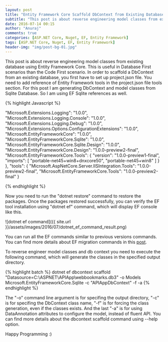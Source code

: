 ```yaml
---
layout: post
title: "Entity Framework Core Scaffold DbContext from Existing Database"
subtitle: "This post is about reverse engineering model classes from existing database using Entity Framework Core. This is useful in Database First scenarios than the Code First scenario."
date: 2016-07-14 00:15
author: "Anuraj"
comments: true
categories: [ASP.NET Core, Nuget, EF, Entity Framework]
tags: [ASP.NET Core, Nuget, EF, Entity Framework]
header-img: "img/post-bg-01.jpg"
---
```

This post is about reverse engineering model classes from existing database using Entity Framework Core. This is useful in Database First scenarios than the Code First scenario. In order to scaffold a DbContext from an existing database, you first have to set up project.json file. You need to add reference of Entity Framework tools in the project.json file tools section. For this post I am generating DbContext and model classes from Sqlite Database. So I am using EF Sqlite references as well.

{% highlight Javascript %}

  "Microsoft.Extensions.Logging": "1.0.0",
  "Microsoft.Extensions.Logging.Console": "1.0.0",
  "Microsoft.Extensions.Logging.Debug": "1.0.0",
  "Microsoft.Extensions.Options.ConfigurationExtensions": "1.0.0",
  "Microsoft.EntityFrameworkCore": "1.0.0",
  "Microsoft.EntityFrameworkCore.Sqlite": "1.0.0",
  "Microsoft.EntityFrameworkCore.Sqlite.Design": "1.0.0",
  "Microsoft.EntityFrameworkCore.Design": "1.0.0-preview2-final",
  "Microsoft.EntityFrameworkCore.Tools": {
    "version": "1.0.0-preview1-final",
    "imports": [
      "portable-net45+win8+dnxcore50",
      "portable-net45+win8"
    ]
  }
},
"tools": {
  "Microsoft.AspNetCore.Server.IISIntegration.Tools": "1.0.0-preview2-final",
  "Microsoft.EntityFrameworkCore.Tools": "1.0.0-preview2-final"
}

{% endhighlight %}

Now you need to run the "dotnet restore" command to restore the packages. Once the packages restored successfully, you can verify the EF tool installation using "dotnet ef" command, which will display EF console like this.

![dotnet ef command]({{ site.url }}/assets/images/2016/07/dotnet_ef_command_result.png)

You can run all the EF commands similar to previous versions commands. You can find more details about EF migration commands in this [post](https://dotnetthoughts.net/entity-framework-7-code-first-migrations/).

To reverse engineer model classes and db context you need to execute the following command, which will generate the classes in the specified output directory.

{% highlight batch %}
dotnet ef dbcontext scaffold "Datasource=C:\ASPNET\APIApp\webbookmarks.db3" -o Models Microsoft.EntityFrameworkCore.Sqlite -c "APIAppDbContext" -f -a
{% endhighlight %}

The "-o" command line argument is for specifing the output directory, "-c" is for specifing the DbContext class name, "-f" is for forcing the class generation, even if the classes exists. And the last "-a" is for using DataAnnotation attributes to configure the model, instead of fluent API. You can find more details about the dbcontext scaffold command using --help option.

Happy Programming :)

